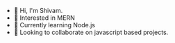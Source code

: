 - 👋 Hi, I'm Shivam.
- 👀 Interested in MERN
- 🌱 Currently learning Node.js
- 💞️ Looking to collaborate on javascript based projects.

<!---
shivam-kadwade/shivam-kadwade is a ✨ special ✨ repository because its `README.md` (this file) appears on your GitHub profile.
You can click the Preview link to take a look at your changes.
--->
